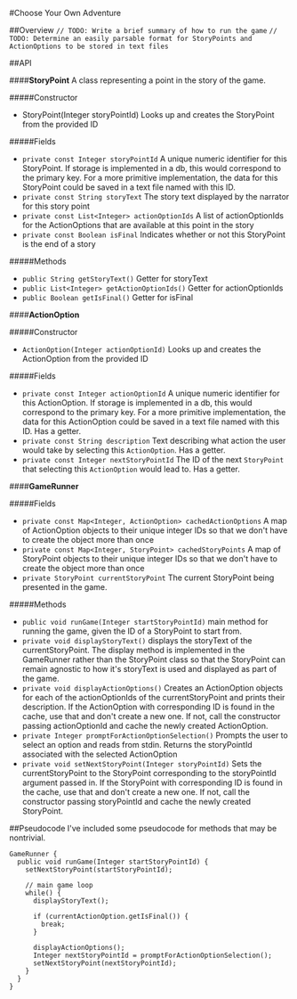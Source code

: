 #Choose Your Own Adventure

##Overview
`// TODO: Write a brief summary of how to run the game`
`// TODO: Determine an easily parsable format for StoryPoints and ActionOptions to be stored in text files`

##API

####**StoryPoint**
A class representing a point in the story of the game.

#####Constructor
* StoryPoint(Integer storyPointId) Looks up and creates the StoryPoint from the provided ID

#####Fields
* `private const Integer storyPointId` A unique numeric identifier for this StoryPoint. If storage is implemented in a db, this would correspond to the primary key. For a more primitive implementation, the data for this StoryPoint could be saved in a text file named with this ID.
* `private const String storyText` The story text displayed by the narrator for this story point
* `private const List<Integer> actionOptionIds` A list of actionOptionIds for the ActionOptions that are available at this point in the story
* `private const Boolean isFinal` Indicates whether or not this StoryPoint is the end of a story

#####Methods
* `public String getStoryText()` Getter for storyText
* `public List<Integer> getActionOptionIds()` Getter for actionOptionIds
* `public Boolean getIsFinal()` Getter for isFinal

####**ActionOption**

#####Constructor
* `ActionOption(Integer actionOptionId)` Looks up and creates the ActionOption from the provided ID

#####Fields
* `private const Integer actionOptionId` A unique numeric identifier for this ActionOption. If storage is implemented in a db, this would correspond to the primary key. For a more primitive implementation, the data for this ActionOption could be saved in a text file named with this ID. Has a getter.
* `private const String description` Text describing what action the user would take by selecting this `ActionOption`. Has a getter.
* `private const Integer nextStoryPointId` The ID of the next `StoryPoint` that selecting this `ActionOption` would lead to. Has a getter.

####**GameRunner**

#####Fields
* `private const Map<Integer, ActionOption> cachedActionOptions` A map of ActionOption objects to their unique integer IDs so that we don't have to create the object more than once
* `private const Map<Integer, StoryPoint> cachedStoryPoints` A map of StoryPoint objects to their unique integer IDs so that we don't have to create the object more than once
* `private StoryPoint currentStoryPoint` The current StoryPoint being presented in the game.

#####Methods
* `public void runGame(Integer startStoryPointId)` main method for running the game, given the ID of a StoryPoint to start from.
* `private void displayStoryText()` displays the storyText of the currentStoryPoint. The display method is implemented in the GameRunner rather than the StoryPoint class so that the StoryPoint can remain agnostic to how it's storyText is used and displayed as part of the game.
* `private void displayActionOptions()` Creates an ActionOption objects for each of the actionOptionIds of the currentStoryPoint and prints their description. If the ActionOption with corresponding ID is found in the cache, use that and don't create a new one. If not, call the constructor passing actionOptionId and cache the newly created ActionOption. 
* `private Integer promptForActionOptionSelection()` Prompts the user to select an option and reads from stdin. Returns the storyPointId associated with the selected ActionOption
* `private void setNextStoryPoint(Integer storyPointId)` Sets the currentStoryPoint to the StoryPoint corresponding to the storyPointId argument passed in. If the StoryPoint with corresponding ID is found in the cache, use that and don't create a new one. If not, call the constructor passing storyPointId and cache the newly created StoryPoint.

##Pseudocode
I've included some pseudocode for methods that may be nontrivial.
```
GameRunner {
  public void runGame(Integer startStoryPointId) {
    setNextStoryPoint(startStoryPointId);
    
    // main game loop
    while() {
      displayStoryText();
      
      if (currentActionOption.getIsFinal()) {
        break;
      }
      
      displayActionOptions();
      Integer nextStoryPointId = promptForActionOptionSelection();
      setNextStoryPoint(nextStoryPointId);
    }
  }
}
```
